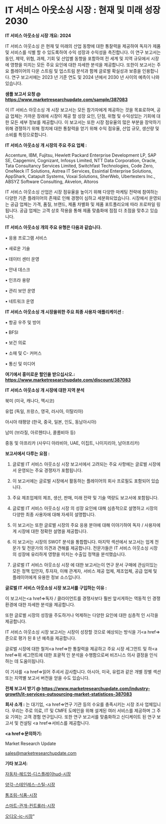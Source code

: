 # IT 서비스 아웃소싱 시장 : 현재 및 미래 성장 2030

<strong>IT 서비스 아웃소싱 시장 개요: 2024</strong>

IT 서비스 아웃소싱 은 현재 및 미래의 산업 동향에 대한 통찰력을 제공하여 독자가 제품 및 서비스를 식별 할 수 있도록하여 수익 성장과 수익성을 촉진합니다. 이 연구 보고서는 동인, 제약, 위협, 과제, 기회 및 산업별 동향을 포함하여 전 세계 및 지역 규모에서 시장에 영향을 미치는 모든 주요 요인에 대한 자세한 분석을 제공합니다. 또한이 보고서는 주요 플레이어의 다운 스트림 및 업스트림 분석과 함께 글로벌 확실성과 보증을 인용합니다. 연구 보고서에는 2023 년 기준 연도 및 2024 년에서 2030 년 사이의 예측이 나와 있습니다.



<strong>샘플 보고서 요청 @ <a href=https://www.marketresearchupdate.com/sample/387083>https://www.marketresearchupdate.com/sample/387083</a></strong>

이 IT 서비스 아웃소싱 개 시장 보고서는 모든 참가자에게 제공하는 것을 목표로하며, 공급 업체는 가까운 장래에 시장이 제공 할 성장 요인, 단점, 위협 및 수익성있는 기회에 대한 모든 세부 정보를 제공합니다. 이 보고서는 또한 시장 점유율의 많은 부분을 장악하기 위해 경쟁하기 위해 정치에 대한 통찰력을 얻기 위해 수익 점유율, 산업 규모, 생산량 및 소비를 특징으로합니다.



<strong>IT 서비스 아웃소싱 개 시장의 주요 주요 업체 :</strong>

Accenture, IBM, Fujitsu, Hewlett Packard Enterprise Development LP, SAP SE, Capgemini, Cognizant, Infosys Limited, NTT Data Corporation, Oracle, Tata Consultancy Services Limited, Switchfast Technologies, Code Zero, OneNeck IT Solutions, Astrea IT Services, Essintial Enterprise Solutions, AppShark, Catapult Systems, Voxai Solutions, SherWeb, Ubertesters Inc., ABSYZ Software Consulting, Akvelon, Altoros

IT 서비스 아웃소싱 산업은 시장 점유율을 높이기 위해 다양한 마케팅 전략에 참여하는 다양한 기존 플레이어의 존재로 인해 경쟁이 심하고 세분화되었습니다. 시장에서 운영되는 공급 업체는 가격, 품질, 브랜드, 제품 차별화 및 제품 포트폴리오에 따라 프로파일 링됩니다. 공급 업체는 고객 상호 작용을 통해 제품 맞춤화에 점점 더 초점을 맞추고 있습니다.



<strong>IT 서비스 아웃소싱 개의 주요 유형은 다음과 같습니다.</strong>

• 응용 프로그램 서비스

• 새로운 기술

• 데이터 센터 운영

• 안내 데스크

• 인프라 용량

• 관리 보안 운영

• 네트워크 운영



<strong>IT 서비스 아웃소싱 개 시장을위한 주요 최종 사용자 애플리케이션 :</strong>

• 항공 우주 및 방어

• BFSI

• 보건 의료

• 소매 및 C- 커머스

• 통신 및 미디어



<strong>여기에서 흥미로운 할인을 받으십시오.: <a href=https://www.marketresearchupdate.com/discount/387083>https://www.marketresearchupdate.com/discount/387083</a></strong>



<strong>IT 서비스 아웃소싱 개 시장에 대한 지역 분석</strong>

북미 (미국, 캐나다, 멕시코)

유럽 (독일, 프랑스, 영국, 러시아, 이탈리아)

아시아 태평양 (한국, 중국, 일본, 인도, 동남아시아)

남미 (브라질, 아르헨티나, 콜롬비아 등)

중동 및 아프리카 (사우디 아라비아, UAE, 이집트, 나이지리아, 남아프리카)



<strong>보고서에서 다루는 요점 :</strong>

1. 글로벌 IT 서비스 아웃소싱 시장 보고서에서 고려되는 주요 사항에는 글로벌 시장에서 운영되는 주요 경쟁자가 포함됩니다.

2. 이 보고서에는 글로벌 시장에서 활동하는 플레이어의 회사 프로필도 포함되어 있습니다.

3. 주요 제조업체의 제조, 생산, 판매, 미래 전략 및 기술 역량도 보고서에 포함됩니다.

4. 글로벌 IT 서비스 아웃소싱 시장 의 성장 요인에 대해 심층적으로 설명하고 시장의 다양한 최종 사용자에 대해 자세히 설명합니다.

5. 이 보고서는 또한 글로벌 시장의 주요 응용 분야에 대해 이야기하여 독자 / 사용자에게 시장에 대한 정확한 설명을 제공합니다.

6. 이 보고서는 시장의 SWOT 분석을 통합합니다. 마지막 섹션에서 보고서는 업계 전문가 및 전문가의 의견과 견해를 제공합니다. 전문가들은 IT 서비스 아웃소싱 시장의 성장에 유리하게 영향을 미치는 수출입 정책을 분석했습니다.

7. 글로벌 IT 서비스 아웃소싱 시장 에 대한 보고서는이 연구 문서 구매에 관심이있는 모든 정책 입안자, 투자자, 이해 관계자, 서비스 제공 업체, 제조업체, 공급 업체 및 플레이어에게 유용한 정보 소스입니다.



<strong>글로벌 IT 서비스 아웃소싱 시장 보고서를 구입하는 이유 :</strong>

이 보고서는<a href=>독자 / 클</a>라이언트를 경쟁사보다 훨씬 앞서게하는 역동적 인 경쟁 환경에 대한 자세한 분석을 제공합니다.

또한 글로벌 시장의 성장을 주도하거나 억제하는 다양한 요인에 대한 심층적 인 시각을 제공합니다.

IT 서비스 아웃소싱 시장 보고서는 시장이 성장할 것으로 예상되는 방식을 기<a href=>준으로</a> 평가 된 8 년 예측을 제공합니다.

글로벌 시장에 대한 철저<a href=>한 통찰력</a>을 제공하고 주요 시장 세그먼트 및 하<a href=>위 세그</a>먼트에 대한 포괄적 인 분석을 수행함으로써 비즈니스 의사 결정을 인식하는 데 도움이됩니다.

이 기사를 <a href=>읽어 주</a>셔서 감사합니다. 아시아, 미국, 유럽과 같은 개별 장별 섹션 또는 지역별 보고서 버전을 얻을 수도 있습니다.



<strong>전체 보고서 받기 @ <a href=https://www.marketresearchupdate.com/industry-growth/it-services-outsourcing-market-statistices-387083>https://www.marketresearchupdate.com/industry-growth/it-services-outsourcing-market-statistices-387083</a></strong>



<strong>회사 소개 :</strong>
는 대기업, <a href=>연구 기</a>관 등의 수요를 충족시키는 시장 조사 업체입니다. 우리는 주로 의료, IT 및 CMFE 도메인을 위해 설계된 여러 서비스를 제공하며 그 주요 기여는 고객 경험 연구입니다. 또한 연구 보고서를 맞춤화하고 신디케이트 된 연구 보고서 및 컨설팅 <a href=>서비</a>스를 제공합니다.



<strong><a href=>문의하기:</a></strong>

Market Research Update

sales@marketresearchupdate.com



<strong>기타 보고서:</strong>

<a href=https://www.linkedin.com/pulse/자동차-헤드업-디스플레이hud-시장-세분화-연구-및-목표-고객2029년/>자동차-헤드업-디스플레이hud-시장</a>

<a href=https://www.linkedin.com/pulse/양각-스테인레스-스틸-시장-동향-및-성장-전망-consumer-connection-chronicles-24--avjwf/>양각-스테인레스-스틸-시장</a>

<a href=https://www.linkedin.com/pulse/통조림-식품-시장-규모-및-성장-2023-survey-savvy-insights-360-analysis-zn0zf/>통조림-식품-시장</a>

<a href=https://www.linkedin.com/pulse/스마트-관개-컨트롤러-시장-현재-및-미래-성장-2030-market-matrix-musings-analysis-zhq3f/>스마트-관개-컨트롤러-시장</a>

<a href=https://www.linkedin.com/pulse/오디오-ic-시장-동향-및-성장-전망-survey-spotlight-pro-24-analysis-3xk5f/>오디오-ic-시장</a>"

